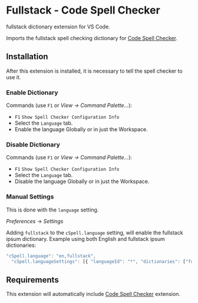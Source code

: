 # Fullstack - Code Spell Checker

fullstack dictionary extension for VS Code.

Imports the fullstack spell checking dictionary for [Code Spell Checker](https://marketplace.visualstudio.com/items?itemName=streetsidesoftware.code-spell-checker).

## Installation

After this extension is installed, it is necessary to tell the spell checker to use it.

### Enable Dictionary

Commands (use `F1` or _View -> Command Palette..._):

- `F1` `Show Spell Checker Configuration Info`
- Select the `Language` tab.
- Enable the language Globally or in just the Workspace.

### Disable Dictionary

Commands (use `F1` or _View -> Command Palette..._):

- `F1` `Show Spell Checker Configuration Info`
- Select the `Language` tab.
- Disable the language Globally or in just the Workspace.

### Manual Settings

This is done with the `language` setting.

_Preferences_ -> _Settings_

Adding `fullstack` to the `cSpell.language` setting, will enable the fullstack ipsum dictionary.
Example using both English and fullstack ipsum dictionaries:

```javascript
"cSpell.language": "en,fullstack",
  "cSpell.languageSettings": [{ "languageId": "*", "dictionaries": ["fullstack"] }],
```

## Requirements

This extension will automatically include [Code Spell Checker](https://marketplace.visualstudio.com/items?itemName=streetsidesoftware.code-spell-checker) extension.
